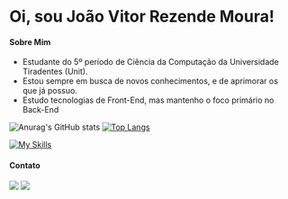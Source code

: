 # Oi, sou João Vitor Rezende Moura!

#### Sobre Mim
- Estudante do 5º período de Ciência da Computação da Universidade Tiradentes (Unit).
- Estou sempre em busca de novos conhecimentos, e de aprimorar os que já possuo.
- Estudo tecnologias de Front-End, mas mantenho o foco primário no Back-End 


![Anurag's GitHub stats](https://github-readme-stats.vercel.app/api?username=VitorMours&show_icons=true&theme=darcula)
[![Top Langs](https://github-readme-stats.vercel.app/api/top-langs/?username=VitorMours&layout=compact&theme=darcula&langs_count=5)](https://github.com/anuraghazra/github-readme-stats)


[![My Skills](https://skillicons.dev/icons?i=js,html,css,flask)](https://skillicons.dev)


#### Contato

<a href="https://www.instagram.com/jvitor_rmoura/"><img src="https://img.shields.io/badge/Instagram-E4405F?style=for-the-badge&logo=instagram&logoColor=white" target="_blank"></a>
<a href="#"><img src="https://img.shields.io/badge/LinkedIn-0077B5?style=for-the-badge&logo=linkedin&logoColor=white" target="_blank"></a>

